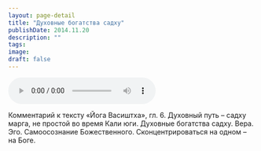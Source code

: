 ```yaml
---
layout: page-detail
title: "Духовные богатства садху"
publishDate: 2014.11.20
description: ""
tags:
image:
draft: false
---
```


<audio title="2014.11.20 - Духовные богатства садху.mp3" src="https://filer-api.advayta.org/v1.0/public/files/73619" controls=""></audio>

 Комментарий к тексту «Йога Васиштха», гл. 6\. Духовный путь – садху марга, не простой во время Кали юги. Духовные богатства садху. Вера. Эго. Самоосознание Божественного. Сконцентрироваться на одном – на Боге. 

  
